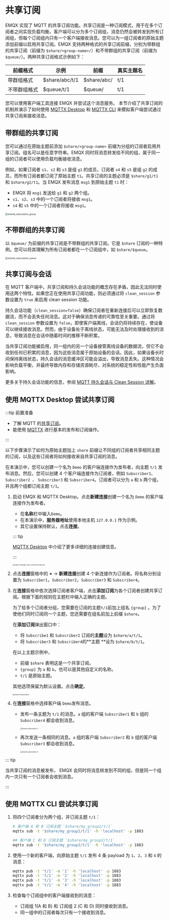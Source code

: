 # 共享订阅

EMQX 实现了 MQTT 的共享订阅功能。共享订阅是一种订阅模式，用于在多个订阅者之间实现负载均衡。客户端可以分为多个订阅组，消息仍然会被转发到所有订阅组，但每个订阅组内只有一个客户端接收消息。您可以为一组订阅者的原始主题添加前缀以启用共享订阅。EMQX 支持两种格式的共享订阅前缀，分别为带群组的共享订阅（前缀为 `$share/<group-name>/`）和不带群组的共享订阅（前缀为 `$queue/`）。两种共享订阅格式示例如下：

| 前缀格式     | 示例           | 前缀        | 真实主题名 |
| ------------ | -------------- | ----------- | ---------- |
| 带群组格式   | $share/abc/t/1 | $share/abc/ | t/1        |
| 不带群组格式 | $queue/t/1     | $queue/     | t/1        |

您可以使用客户端工具连接 EMQX 并尝试这个消息服务。 本节介绍了共享订阅的机制并演示了如何使用 [MQTTX Desktop](https://mqttx.app/zh) 和 [MQTTX CLI](https://mqttx.app/zh/cli) 来模拟客户端尝试通过共享订阅来接收消息。

## 带群组的共享订阅

您可以通过在原始主题前添加 `$share/<group-name>` 前缀为分组的订阅者启用共享订阅。组名可以是任意字符串。EMQX 同时将消息转发给不同的组，属于同一组的订阅者可以使用负载均衡接收消息。

例如，如果订阅者 `s1`、`s2` 和 `s3` 是组 `g1` 的成员，订阅者 `s4` 和 `s5` 是组 `g2` 的成员，而所有订阅者都订阅了原始主题 `t1`。共享订阅的主题必须是 `$share/g1/t1` 和 `$share/g2/t1`。当 EMQX 发布消息 `msg1` 到原始主题 `t1` 时：

- EMQX 将 `msg1` 发送给 `g1` 和 `g2` 两个组。
- `s1`、`s2`、`s3` 中的一个订阅者将接收 `msg1`。
- `s4` 和 `s5` 中的一个订阅者将接收 `msg1`。

<img src="./assets/shared_subscription_group.png" alt="shared_subscription_group" style="zoom:50%;" />

## 不带群组的共享订阅

以 `$queue/` 为前缀的共享订阅是不带群组的共享订阅。它是 `$share` 订阅的一种特例。您可以将其理解为所有订阅者都在一个订阅组中，如 `$share/$queue`。

<img src="./assets/shared_subscription_queue.jpg" alt="shared_subscription_queue" style="zoom:50%;" />

## 共享订阅与会话

在 MQTT 客户端中，共享订阅和持久会话功能的概念存在矛盾，因此无法同时使用这两个特性。如果您正在使用共享订阅功能，则必须通过将 `clean_session` 参数设置为 `true` 来启用 clean session 功能。

持久会话功能（`clean_session=false`）确保订阅者在重新连接后可以立即恢复数据流，而不会丢失任何消息。这对于确保消息传递的可靠性至关重要。通过将 `clean_session` 参数设置为 `false`，即使客户端离线，会话仍将持续存在，使设备可以继续接收消息。然而，由于设备处于离线状态，可能无法及时处理接收到的消息，导致消息在会话中随着时间的推移不断积累。

当共享订阅功能被启用，同一组内的另一个设备接管离线设备的数据流，但它不会收到任何已积累的消息，因为这些消息属于原始设备的会话。因此，如果设备长时间保持离线状态，持久会话的消息缓冲区可能会溢出，导致消息丢失。这种情况会影响负载平衡，并最终导致内存和存储资源耗尽，对系统的稳定性和性能产生负面影响。

更多关于持久会话功能的信息，参阅 [MQTT 持久会话与 Clean Session 详解](https://www.emqx.com/zh/blog/mqtt-session)。

## 使用 MQTTX Desktop 尝试共享订阅

:::tip 前置准备

- 了解 MQTT 的[共享订阅](./mqtt-concepts.md#共享订阅)。
- 能使用 [MQTTX](./publish-and-subscribe.md) 进行基本的发布和订阅操作。

:::

以下步骤演示了如何为原始主题加上 `share` 前缀让不同组的订阅者共享相同主题的订阅，以及这些订阅者将如何接收来自共享订阅的消息。

在本演示中，您可以创建一个名为 `Demo` 的客户端连接作为发布者，向主题 `t/1` 发布消息。然后，您可以创建 4 个客户端连接作为订阅者，例如 `Subscriber1`、`Subscriber2 `、 `Subscriber3` 和 `Subscriber4`。订阅者可以分为 `a` 和 `b` 两个组，并且两个组都订阅主题 `t/1`。

1. 启动 EMQX 和 MQTTX Desktop。点击**新建连接**创建一个名为 `Demo` 的客户端连接作为发布者。

   - 在**名称**栏中输入`Demo`。
   - 在本演示中，**服务器地址**使用本地主机 `127.0.0.1` 作为示例。
   - 其它设置保持默认，点击**连接**。

   ::: tip

   [MQTTX Desktop](./publish-and-subscribe.md#mqttx-desktop) 中介绍了更多详细的连接创建信息。

   :::

   <img src="./assets/retain-message-new-connection.png" alt="retain-message-new-connection-general" style="zoom:35%;" />

2. 点击**连接**窗格中的 **+** -> **新建连接**创建 4 个新连接作为订阅者。将名称分别设置为 `Subscriber1`，`Subscriber2`，`Subscriber3` 和 `Subscriber4`。

3. 在**连接**窗格中依次选择订阅者客户端，点击**添加订阅**为各个订阅者创建共享订阅。根据下面的规则在主题栏中输入正确的主题。

   为了给多个订阅者分组，您需要在订阅的主题`t/1`前加上组名 `{group}` 。为了使他们同时订阅同一个主题，您还需要在组名前加上前缀 `$share`。

   在**添加订阅**弹出窗口中：

   - 将 `Subscribe1` 和 `Subscriber2` 订阅的**主题**设为 `$share/a/t/1`。
   - 将 `Subscriber3` 和 `Subscriber4`的**主题 **设为 `$share/b/t/1`。

   在以上主题示例中，

   - 前缀 `$share` 表明这是一个共享订阅。
   - `{group}` 为 `a` 和 `b`，也可以是其他自定义的名称。
   - `t/1` 是原始主题。

   其他选项保留为默认设置。点击**确定**。

   <img src="./assets/shared-subscription.png" alt="shared-subscription" style="zoom:35%;" />

4. 在**连接**窗格中选择客户端 `Demo`发布消息。

   - 发布一条主题为 `t/1` 的消息。`a` 组的客户端 `Subscriber1` 和 `b` 组的 `Subscriber4` 都会收到消息。

     <img src="./assets/shared-subscription-1.png" alt="shared-subscription-1" style="zoom:35%;" />

   - 再次发送一条相同的消息。`a` 组的客户端 `Subscriber2` 和 `b` 组的客户端 `Subscriber3` 都会收到消息。

     <img src="./assets/shared-subscription-2.png" alt="shared-subscription-2" style="zoom:35%;" />

::: tip

当共享订阅的消息被发布， EMQX 会同时将消息转发到不同的组，但是同一个组内一次只有一个订阅者会收到消息。

:::

## 使用 MQTTX CLI 尝试共享订阅

1. 将四个订阅者分为两个组，并订阅主题 `t/1`：

   ```bash
   # 客户端 A 和 B 订阅主题 `$share/my_group1/t/1`
   mqttx sub -t '$share/my_group1/t/1' -h 'localhost' -p 1883
   
   ## 客户端 C 和 D 订阅主题 `$share/my_group2/t/1`
   mqttx sub -t '$share/my_group2/t/1' -h 'localhost' -p 1883
   ```

2. 使用一个新的客户端，向原始主题 `t/1` 发布 4 条 payload 为 `1`、`2`、`3` 和 `4` 的消息：

   ```bash
   mqttx pub -t 't/1' -m '1' -h 'localhost' -p 1883
   mqttx pub -t 't/1' -m '2' -h 'localhost' -p 1883
   mqttx pub -t 't/1' -m '3' -h 'localhost' -p 1883
   mqttx pub -t 't/1' -m '4' -h 'localhost' -p 1883
   ```

3. 检查每个订阅组中的客户端接收到的消息：

   - 订阅组 1(A 和 B) 和 订阅组 2 (C 和 D) 同时接收到消息。
   - 同一组中的订阅者每次只有一个接收到消息。